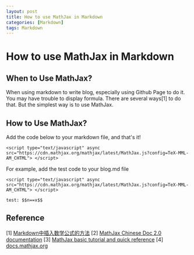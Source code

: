 ```yaml
---
layout: post
title: How to use MathJax in Markdown
categories: [Markdown]
tags: Markdown
---
```


# How to use MathJax in Markdown


## When to Use MathJax?
 When using markdown to write blog, especially using Github Page to do it. You may have trouble to display formula. There are several ways[1] to do that. But the simplest way is to use MathJax.

## How to Use MathJax?
Add the code below to your markdown file, and that's it!

```
<script type="text/javascript" async src="https://cdn.mathjax.org/mathjax/latest/MathJax.js?config=TeX-MML-AM_CHTML"> </script>
```


For example, add the test code to your blog.md file
```
<script type="text/javascript" async src="https://cdn.mathjax.org/mathjax/latest/MathJax.js?config=TeX-MML-AM_CHTML"> </script>

test: $$n==x$$
```


## Reference
[1] [Markdown中插入数学公式的方法](http://blog.csdn.net/xiahouzuoxin/article/details/26478179)
[2] [MathJax Chinese Doc 2.0 documentation](http://mathjax-chinese-doc.readthedocs.io/en/latest/start.html)
[3] [MathJax basic tutorial and quick reference](https://math.meta.stackexchange.com/questions/5020/mathjax-basic-tutorial-and-quick-reference)
[4] [docs.mathjax.org](http://docs.mathjax.org/en/latest/configuration.html#loading)
